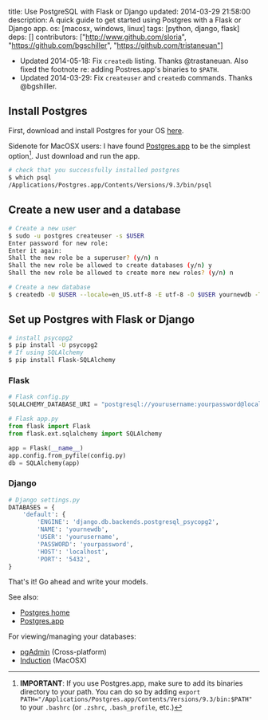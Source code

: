 title: Use PostgreSQL with Flask or Django
updated: 2014-03-29 21:58:00
description: A quick guide to get started using Postgres with a Flask or Django app.
os: [macosx, windows, linux]
tags: [python, django, flask]
deps: []
contributors: ["http://www.github.com/sloria",
            "https://github.com/bgschiller", 
            "https://github.com/tristaneuan"]

* Updated 2014-05-18: Fix `createdb` listing. Thanks @trastaneuan. Also fixed the footnote re: adding Postres.app's binaries to `$PATH`.
* Updated 2014-03-29: Fix `createuser` and `createdb` commands. Thanks @bgshiller.

## Install Postgres

First, download and install Postgres for your OS [here](http://www.postgresql.org/download/).

Sidenote for MacOSX users: I have found [Postgres.app](http://postgresapp.com/) to be the simplest option[^path-warning]. Just download and run the app.

```bash
# check that you successfully installed postgres
$ which psql
/Applications/Postgres.app/Contents/Versions/9.3/bin/psql
```
## Create a new user and a database

```bash
# Create a new user
$ sudo -u postgres createuser -s $USER
Enter password for new role:
Enter it again:
Shall the new role be a superuser? (y/n) n
Shall the new role be allowed to create databases (y/n) y
Shall the new role be allowed to create more new roles? (y/n) n

# Create a new database
$ createdb -U $USER --locale=en_US.utf-8 -E utf-8 -O $USER yournewdb -T template0
```

## Set up Postgres with Flask or Django

```bash
# install psycopg2
$ pip install -U psycopg2
# If using SQLAlchemy
$ pip install Flask-SQLAlchemy
```

### Flask

```python
# Flask config.py
SQLALCHEMY_DATABASE_URI = "postgresql://yourusername:yourpassword@localhost/yournewdb"
```
```python
# Flask app.py
from flask import Flask
from flask.ext.sqlalchemy import SQLAlchemy

app = Flask(__name__)
app.config.from_pyfile(config.py)
db = SQLAlchemy(app)
```

### Django

```python
# Django settings.py
DATABASES = {
    'default': {
        'ENGINE': 'django.db.backends.postgresql_psycopg2',
        'NAME': 'yournewdb',
        'USER': 'yourusername',
        'PASSWORD': 'yourpassword',
        'HOST': 'localhost',
        'PORT': '5432',
}
```

That's it! Go ahead and write your models.

See also:

- [Postgres home](http://www.postgresql.org/)
- [Postgres.app](http://postgresapp.com/)

For viewing/managing your databases:

- [pgAdmin](http://www.pgadmin.org/) (Cross-platform)
- [Induction](http://inductionapp.com/) (MacOSX)

[^path-warning]: **IMPORTANT**: If you use Postgres.app, make sure to add its binaries directory to your path. You can do so by adding `export PATH="/Applications/Postgres.app/Contents/Versions/9.3/bin:$PATH"
` to your `.bashrc` (or `.zshrc`, `.bash_profile`, etc.)

